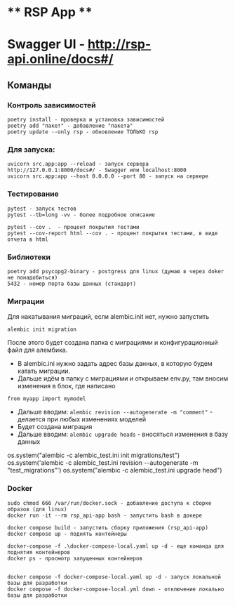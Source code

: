 # ** RSP App **

# Swagger UI - http://rsp-api.online/docs#/

## Команды

### Контроль зависимостей

```
poetry install - проверка и установка зависимостей
poetry add "пакет" - добавление "пакета"
poetry update --only rsp - обновление ТОЛЬКО rsp
```

### Для запуска:

```
uvicorn src.app:app --reload - запуск сервера
http://127.0.0.1:8000/docs#/ - Swagger или localhost:8000
uvicorn src.app:app --host 0.0.0.0 --port 80 - запуск на сервере
```

### Тестирование
```
pytest - запуск тестов
pytest --tb=long -vv - более подробное описание

pytest --cov .  - процент покрытия тестами 
pytest --cov-report html --cov . - процент покрытия тестами, в виде отчета в html
```

### Библиотеки

```
poetry add psycopg2-binary - postgress для linux (думаю в через doker не понадобиться)
5432 - номер порта базы данных (стандарт)
```

### Миграции

Для накатывания миграций, если alembic.init нет, нужно запустить

```
alembic init migration
```

После этого будет создана папка с миграциями и конфигурационный файл для алембика.

- В alembic.ini нужно задать адрес базы данных, в которую будем катать миграции.
- Дальше идём в папку с миграциями и открываем env.py, там вносим изменения в блок, где написано

```
from myapp import mymodel
```

- Дальше вводим: `alembic revision --autogenerate -m "comment"` - делается при любых изменениях моделей
- Будет создана миграция
- Дальше вводим: `alembic upgrade heads` - вносяться изменения в базу данных


os.system("alembic -c alembic_test.ini init migrations/test")
os.system('alembic -c alembic_test.ini revision --autogenerate -m "test_migrations"')
os.system("alembic -c alembic_test.ini upgrade head")

### Docker

```
sudo chmod 666 /var/run/docker.sock - добавление доступа к сборке образов (для linux)
docker run -it --rm rsp_api-app bash - запустить bash в докере

docker compose build - запустить сборку приложения (rsp_api-app)
docker compose up - поднять контейнеры

docker-compose -f .\docker-compose-local.yaml up -d - еще команда для поднятия контейнеров
docker ps - просмотр запущенных контейнеров


docker compose -f docker-compose-local.yaml up -d - запуск локальной базы для разработки
docker compose -f docker-compose-local.yml down - отключение локально базы для разработки
```

